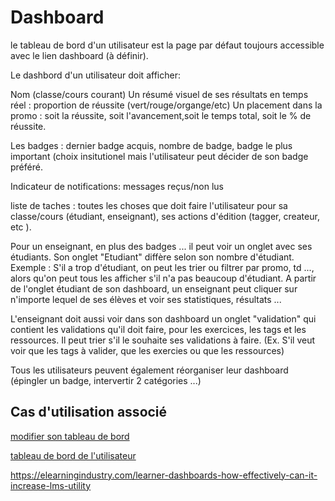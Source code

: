 # Dashboard

le tableau de bord d'un utilisateur est la page par défaut toujours accessible avec le lien dashboard (à définir).

Le dashbord d'un utilisateur doit afficher:

Nom (classe/cours courant)
Un résumé visuel de ses résultats en temps réel : proportion de réussite (vert/rouge/organge/etc)
Un placement dans la promo : soit la réussite, soit l'avancement,soit le temps total, soit le % de réussite.

Les badges : dernier badge acquis, nombre de badge, badge le plus important (choix insitutionel mais l'utilisateur peut décider de son badge préféré.

Indicateur de notifications: messages reçus/non lus

liste de taches : toutes les choses que doit faire l'utilisateur pour sa classe/cours (étudiant, enseignant), ses actions d'édition (tagger, createur, etc ).

Pour un enseignant, en plus des badges ... il peut voir un onglet avec ses étudiants. Son onglet "Etudiant" diffère selon son nombre d'étudiant.
Exemple : S'il a trop d'étudiant, on peut les trier ou filtrer par promo, td ..., alors qu'on peut tous les afficher s'il n'a pas beaucoup d'étudiant.
A partir de l'onglet étudiant de son dashboard, un enseignant peut cliquer sur n'importe lequel de ses élèves et voir ses statistiques, résultats ...

L'enseignant doit aussi voir dans son dashboard un onglet "validation" qui contient les validations qu'il doit faire, pour les exercices, les tags et les ressources. Il peut trier s'il le souhaite ses validations à faire. (Ex. S'il veut voir que les tags à valider, que les exercies ou que les ressources)

Tous les utilisateurs peuvent également réorganiser leur dashboard (épingler un badge, intervertir 2 catégories ...)

## Cas d'utilisation associé

[modifier son tableau de bord](../casutilisation/enseignant/modifiertableaudebord.md)

[tableau de bord de l'utilisateur](../casutilisation/utilisateur/tableaudebord.md)


https://elearningindustry.com/learner-dashboards-how-effectively-can-it-increase-lms-utility

<!--- 
Author : Hugo 
Validator : Raphael 
-->
